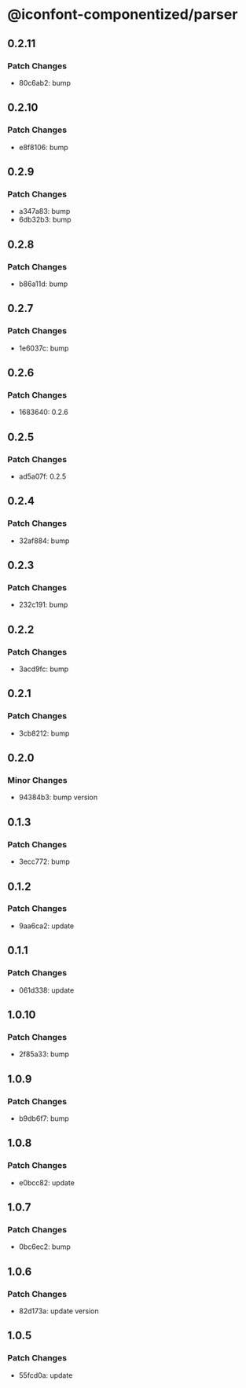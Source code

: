 # @iconfont-componentized/parser

## 0.2.11

### Patch Changes

-   80c6ab2: bump

## 0.2.10

### Patch Changes

-   e8f8106: bump

## 0.2.9

### Patch Changes

-   a347a83: bump
-   6db32b3: bump

## 0.2.8

### Patch Changes

-   b86a11d: bump

## 0.2.7

### Patch Changes

-   1e6037c: bump

## 0.2.6

### Patch Changes

-   1683640: 0.2.6

## 0.2.5

### Patch Changes

-   ad5a07f: 0.2.5

## 0.2.4

### Patch Changes

-   32af884: bump

## 0.2.3

### Patch Changes

-   232c191: bump

## 0.2.2

### Patch Changes

-   3acd9fc: bump

## 0.2.1

### Patch Changes

-   3cb8212: bump

## 0.2.0

### Minor Changes

-   94384b3: bump version

## 0.1.3

### Patch Changes

-   3ecc772: bump

## 0.1.2

### Patch Changes

-   9aa6ca2: update

## 0.1.1

### Patch Changes

-   061d338: update

## 1.0.10

### Patch Changes

-   2f85a33: bump

## 1.0.9

### Patch Changes

-   b9db6f7: bump

## 1.0.8

### Patch Changes

-   e0bcc82: update

## 1.0.7

### Patch Changes

-   0bc6ec2: bump

## 1.0.6

### Patch Changes

-   82d173a: update version

## 1.0.5

### Patch Changes

-   55fcd0a: update
